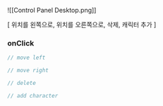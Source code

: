 ![[Control Panel Desktop.png]]

\[ 위치를 왼쪽으로, 위치를 오른쪽으로, 삭제, 캐릭터 추가 \]

### onClick
```ts
// move left

// move right

// delete

// add character

```